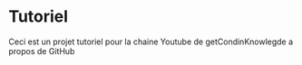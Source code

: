 # Tutoriel 
Ceci est un projet tutoriel pour la chaine Youtube de getCondinKnowlegde a propos de GitHub
